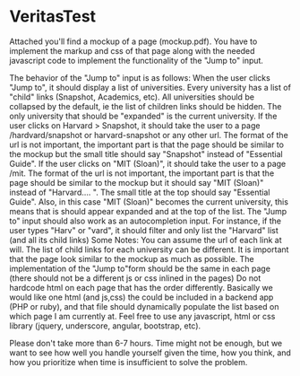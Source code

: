 # VeritasTest
Attached you'll find a mockup of a page (mockup.pdf). You have to implement the markup and css of that page along with the needed javascript code to implement the functionality of the "Jump to" input.

The behavior of the "Jump to" input is as follows:
When the user clicks "Jump to", it should display a list of universities. Every university has a list of "child" links (Snapshot, Academics, etc).
All universities should be collapsed by the default, ie the list of children links should be hidden. 
The only university that should be "expanded" is the current university.
If the user clicks on Harvard > Snapshot, it should take the user to a page /hardvard/snapshot or harvard-snapshot or any other url. The format of the url is not important, the important part is that the page should be similar to the mockup but the small title should say "Snapshot" instead of "Essential Guide".
If the user clicks on "MIT (Sloan)", it should take the user to a page /mit. The format of the url is not important, the important part is that the page should be similar to the mockup but it should say "MIT (Sloan)" instead of "Harvard.... ". The small title at the top should say "Essential Guide".
Also, in this case "MIT (Sloan)" becomes the current university, this means that is should appear expanded and at the top of the list.
The "Jump to" input should also work as an autocompletion input. For instance, if the user types "Harv" or "vard", it should filter and only list the "Harvard" list (and all its child links)
Some Notes:
You can assume the url of each link at will.
The list of child links for each university can be different.
It is important that the page look similar to the mockup as much as possible.
The implementation of the ​"Jump to" ​form should be ​the same ​in each page ​(there should not be a different js or css inlined in the pages)​
Do not hardcode html on each page that has the order differently. Basically we would like one html (and js,css) the could be included in a backend app (PHP or ruby), and that file should dynamically populate the list based on which page I am currently at.
Feel free to use any javascript, html or css library (jquery, underscore, angular, bootstrap, etc).

Please don't take more than 6-7 hours. Time might not be enough, but we want to see how well you handle yourself given the time, how you think, and how you prioritize when time is insufficient to solve the problem.
